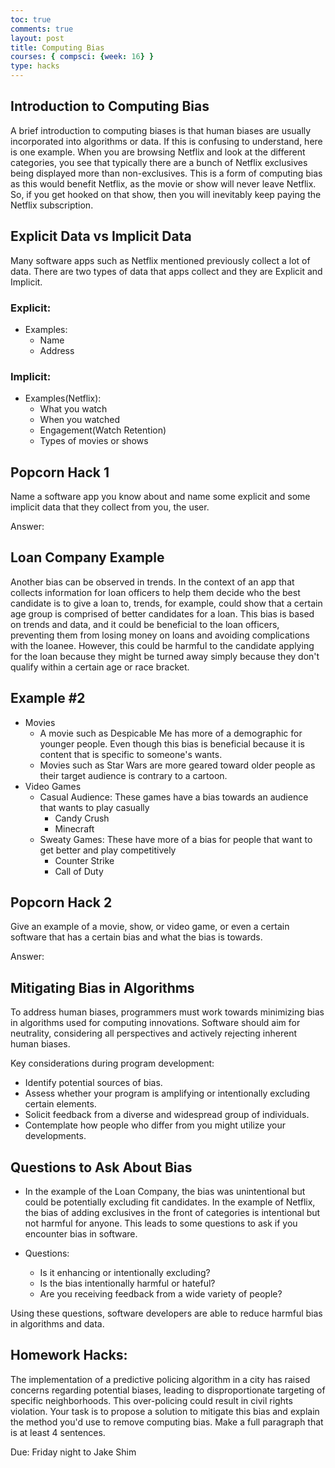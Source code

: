 ```yaml
---
toc: true
comments: true
layout: post
title: Computing Bias
courses: { compsci: {week: 16} }
type: hacks
---
```


## Introduction to Computing Bias
A brief introduction to computing biases is that human biases are usually incorporated into algorithms or data. If this is confusing to understand, here is one example. When you are browsing Netflix and look at the different categories, you see that typically there are a bunch of Netflix exclusives being displayed more than non-exclusives. This is a form of computing bias as this would benefit Netflix, as the movie or show will never leave Netflix. So, if you get hooked on that show, then you will inevitably keep paying the Netflix subscription.

## Explicit Data vs Implicit Data
Many software apps such as Netflix mentioned previously collect a lot of data. There are two types of data that apps collect and they are Explicit and Implicit.

### Explicit:
- Examples:
  - Name
  - Address

### Implicit:
- Examples(Netflix):
  - What you watch
  - When you watched
  - Engagement(Watch Retention)
  - Types of movies or shows

## Popcorn Hack 1
Name a software app you know about and name some explicit and some implicit data that they collect from you, the user.

Answer:

## Loan Company Example
Another bias can be observed in trends. In the context of an app that collects information for loan officers to help them decide who the best candidate is to give a loan to, trends, for example, could show that a certain age group is comprised of better candidates for a loan. This bias is based on trends and data, and it could be beneficial to the loan officers, preventing them from losing money on loans and avoiding complications with the loanee. However, this could be harmful to the candidate applying for the loan because they might be turned away simply because they don't qualify within a certain age or race bracket.

## Example #2
- Movies
  - A movie such as Despicable Me has more of a demographic for younger people. Even though this bias is beneficial because it is content that is specific to someone's wants.
  - Movies such as Star Wars are more geared toward older people as their target audience is contrary to a cartoon.
- Video Games
  - Casual Audience: These games have a bias towards an audience that wants to play casually
    - Candy Crush
    - Minecraft
  - Sweaty Games: These have more of a bias for people that want to get better and play competitively
    - Counter Strike
    - Call of Duty

## Popcorn Hack 2
Give an example of a movie, show, or video game, or even a certain software that has a certain bias and what the bias is towards.

Answer: 

## Mitigating Bias in Algorithms

To address human biases, programmers must work towards minimizing bias in algorithms used for computing innovations. Software should aim for neutrality, considering all perspectives and actively rejecting inherent human biases.

Key considerations during program development:

- Identify potential sources of bias.
- Assess whether your program is amplifying or intentionally excluding certain elements.
- Solicit feedback from a diverse and widespread group of individuals.
- Contemplate how people who differ from you might utilize your developments.

## Questions to Ask About Bias

- In the example of the Loan Company, the bias was unintentional but could be potentially excluding fit candidates. In the example of Netflix, the bias of adding exclusives in the front of categories is intentional but not harmful for anyone. This leads to some questions to ask if you encounter bias in software.

- Questions:
  - Is it enhancing or intentionally excluding?
  - Is the bias intentionally harmful or hateful?
  - Are you receiving feedback from a wide variety of people?

Using these questions, software developers are able to reduce harmful bias in algorithms and data.

## Homework Hacks:
The implementation of a predictive policing algorithm in a city has raised concerns regarding potential biases, leading to disproportionate targeting of specific neighborhoods. This over-policing could result in civil rights violation. Your task is to propose a solution to mitigate this bias and explain the method you'd use to remove computing bias. Make a full paragraph that is at least 4 sentences.

Due: Friday night to Jake Shim